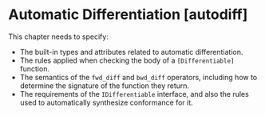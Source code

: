 Automatic Differentiation [autodiff]
=========================

<div class=issue>
This chapter needs to specify:



* The built-in types and attributes related to automatic differentiation.
* The rules applied when checking the body of a `[Differentiable]` function.
* The semantics of the `fwd_diff` and `bwd_diff` operators, including how to determine the signature of the function they return.
* The requirements of the `IDifferentiable` interface, and also the rules used to automatically synthesize conformance for it.

</div>
